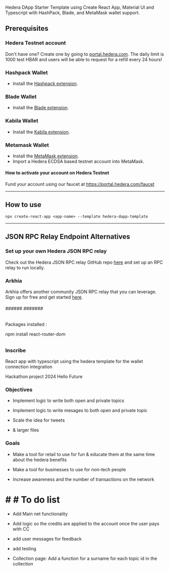 Hedera DApp Starter Template using Create React App, Material UI and Typescript with HashPack, Blade, and MetaMask wallet support.

## Prerequisites

### Hedera Testnet account

Don't have one? Create one by going to [portal.hedera.com](https://portal.hedera.com/register). The daily limit is 1000 test HBAR and users will be able to request for a refill every 24 hours!

### Hashpack Wallet
* Install the [Hashpack extension](https://chrome.google.com/webstore/detail/hashpack/gjagmgiddbbciopjhllkdnddhcglnemk).  


### Blade Wallet
* Install the [Blade extension](https://chrome.google.com/webstore/detail/blade-%E2%80%93-hedera-web3-digit/abogmiocnneedmmepnohnhlijcjpcifd).  


### Kabila Wallet
* Install the [Kabila extension](https://www.kabila.app/wallet).

### Metamask Wallet
* Install the [MetaMask extension](https://chrome.google.com/webstore/detail/metamask/nkbihfbeogaeaoehlefnkodbefgpgknn).
* Import a Hedera ECDSA based testnet account into MetaMask.  

#### How to activate your account on Hedera Testnet

Fund your account using our faucet at
https://portal.hedera.com/faucet

-----

## How to use
```npx create-react-app <app-name> --template hedera-dapp-template ```

----

## JSON RPC Relay Endpoint Alternatives
### Set up your own Hedera JSON RPC relay
Check out the Hedera JSON RPC relay GitHub repo [here](https://github.com/hashgraph/hedera-json-rpc-relay) and set up an RPC relay to run locally.

### Arkhia
Arkhia offers another community JSON RPC relay that you can leverage. Sign up for free and get started [here](https://www.arkhia.io/features/#api-services).


###### ###### ####### ####### 

Packages installed :

npm install react-router-dom

######



### Inscribe ###

React app with typescript using the hedera template for the wallet connection integration

Hackathon project 2024 Hello Future

### Objectives

- Implement logic to write both open and private topics

- Implement logic to write mesages to both open and private topic

- Scale the idea for tweets

- & larger files


### Goals ###

- Make a tool for retail to use for fun & educate them at the same time about the hedera benefits

- Make a tool for businesses to use for non-tech people

- Increase awareness and the number of transactions on the network




# # # To do list

- Add Main net functionality

- Add logic so the credits are applied to the account once the user pays with CC

- add user messages for feedback

- add testing 

- Collection page: 
Add a function for a surname for each topic id in the collection